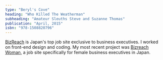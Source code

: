 ```yaml
---
type: "Beryl's Cove"
heading: "Who Killed The Weatherman"
subheading: "Amateur Sleuths Steve and Suzanne Thomas"
publication: "April, 2015"
isbn: "978-1508820796"
---
```


<a href="https://www.bizreach.jp/" target="_blank">BizReach</a> is Japan's top job site exclusive to business executives. I worked on front-end design and coding. My most recent project was <a href="https://woman.bizreach.jp/" target="_blank">Bizreach Woman</a>, a job site specifically for female business executives in Japan.

